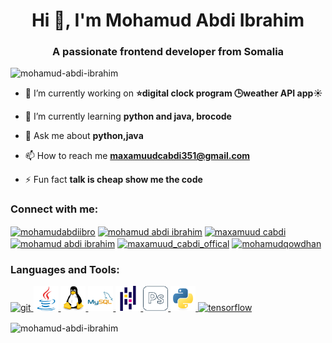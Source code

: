 <h1 align="center">Hi 👋, I'm Mohamud Abdi Ibrahim</h1>
<h3 align="center">A passionate frontend developer from Somalia</h3>

<p align="left"> <img src="https://komarev.com/ghpvc/?username=mohamud-abdi-ibrahim&label=Profile%20views&color=0e75b6&style=flat" alt="mohamud-abdi-ibrahim" /> </p>

- 🔭 I’m currently working on **⭐digital clock program 🕒weather API app☀️**

- 🌱 I’m currently learning **python and java, brocode**

- 💬 Ask me about **python,java**

- 📫 How to reach me **maxamuudcabdi351@gmail.com**

- ⚡ Fun fact **talk is cheap show me the code**

<h3 align="left">Connect with me:</h3>
<p align="left">
<a href="https://twitter.com/mohamudabdiibro" target="blank"><img align="center" src="https://raw.githubusercontent.com/rahuldkjain/github-profile-readme-generator/master/src/images/icons/Social/twitter.svg" alt="mohamudabdiibro" height="30" width="40" /></a>
<a href="https://linkedin.com/in/mohamud abdi ibrahim" target="blank"><img align="center" src="https://raw.githubusercontent.com/rahuldkjain/github-profile-readme-generator/master/src/images/icons/Social/linked-in-alt.svg" alt="mohamud abdi ibrahim" height="30" width="40" /></a>
<a href="https://kaggle.com/maxamuud cabdi" target="blank"><img align="center" src="https://raw.githubusercontent.com/rahuldkjain/github-profile-readme-generator/master/src/images/icons/Social/kaggle.svg" alt="maxamuud cabdi" height="30" width="40" /></a>
<a href="https://fb.com/mohamud abdi ibrahim" target="blank"><img align="center" src="https://raw.githubusercontent.com/rahuldkjain/github-profile-readme-generator/master/src/images/icons/Social/facebook.svg" alt="mohamud abdi ibrahim" height="30" width="40" /></a>
<a href="https://instagram.com/maxamuud_cabdi_offical" target="blank"><img align="center" src="https://raw.githubusercontent.com/rahuldkjain/github-profile-readme-generator/master/src/images/icons/Social/instagram.svg" alt="maxamuud_cabdi_offical" height="30" width="40" /></a>
<a href="https://discord.gg/mohamudqowdhan" target="blank"><img align="center" src="https://raw.githubusercontent.com/rahuldkjain/github-profile-readme-generator/master/src/images/icons/Social/discord.svg" alt="mohamudqowdhan" height="30" width="40" /></a>
</p>

<h3 align="left">Languages and Tools:</h3>
<p align="left"> <a href="https://git-scm.com/" target="_blank" rel="noreferrer"> <img src="https://www.vectorlogo.zone/logos/git-scm/git-scm-icon.svg" alt="git" width="40" height="40"/> </a> <a href="https://www.java.com" target="_blank" rel="noreferrer"> <img src="https://raw.githubusercontent.com/devicons/devicon/master/icons/java/java-original.svg" alt="java" width="40" height="40"/> </a> <a href="https://www.linux.org/" target="_blank" rel="noreferrer"> <img src="https://raw.githubusercontent.com/devicons/devicon/master/icons/linux/linux-original.svg" alt="linux" width="40" height="40"/> </a> <a href="https://www.mysql.com/" target="_blank" rel="noreferrer"> <img src="https://raw.githubusercontent.com/devicons/devicon/master/icons/mysql/mysql-original-wordmark.svg" alt="mysql" width="40" height="40"/> </a> <a href="https://pandas.pydata.org/" target="_blank" rel="noreferrer"> <img src="https://raw.githubusercontent.com/devicons/devicon/2ae2a900d2f041da66e950e4d48052658d850630/icons/pandas/pandas-original.svg" alt="pandas" width="40" height="40"/> </a> <a href="https://www.photoshop.com/en" target="_blank" rel="noreferrer"> <img src="https://raw.githubusercontent.com/devicons/devicon/master/icons/photoshop/photoshop-line.svg" alt="photoshop" width="40" height="40"/> </a> <a href="https://www.python.org" target="_blank" rel="noreferrer"> <img src="https://raw.githubusercontent.com/devicons/devicon/master/icons/python/python-original.svg" alt="python" width="40" height="40"/> </a> <a href="https://www.tensorflow.org" target="_blank" rel="noreferrer"> <img src="https://www.vectorlogo.zone/logos/tensorflow/tensorflow-icon.svg" alt="tensorflow" width="40" height="40"/> </a> </p>

<p><img align="center" src="https://github-readme-stats.vercel.app/api/top-langs?username=mohamud-abdi-ibrahim&show_icons=true&locale=en&layout=compact" alt="mohamud-abdi-ibrahim" /></p>

